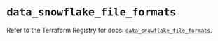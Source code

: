 # `data_snowflake_file_formats`

Refer to the Terraform Registry for docs: [`data_snowflake_file_formats`](https://registry.terraform.io/providers/snowflake-labs/snowflake/0.83.1/docs/data-sources/file_formats).

